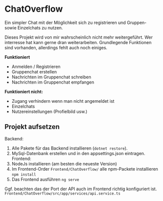 # ChatOverflow

Ein simpler Chat mit der Möglichkeit sich zu registrieren und Gruppen- sowie Einzelchats zu nutzen.

Dieses Projekt wird von mir wahrscheinlich nicht mehr weitergeführt. Wer interresse hat kann gerne dran weiterarbeiten.
Grundlegende Funktionen sind vorhanden, allerdings fehlt auch noch einiges.

<b>Funktioniert</b>
 - Anmelden / Registrieren
 - Gruppenchat erstellen
 - Nachrichten im Gruppenchat schreiben
 - Nachrichten im Gruppenchat empfangen
 
<b>Funktioniert nicht:</b>
 - Zugang verhindern wenn man nicht angemeldet ist
 - Einzelchats
 - Nutzereinstellungen (Profielbild usw.)
 
## Projekt aufsetzen

Backend:
 1. Alle Pakete für das Backend installieren (`dotnet restore`).
 2. MySql-Datenbank erstellen und in den appsettings.json eintragen.
Frontend:
 1. NodeJs installieren (am besten die neueste Version)
 2. Im Frontend-Order `Frontend/ChatOverflow/` alle npm-Packete installieren `npm install`
 3. Das Frontend ausführen `ng serve`
 
Ggf. beachten das der Port der API auch im Frontend richtig konfiguriert ist. `Frontend/ChatOverflow/src/app/services/api.service.ts`
